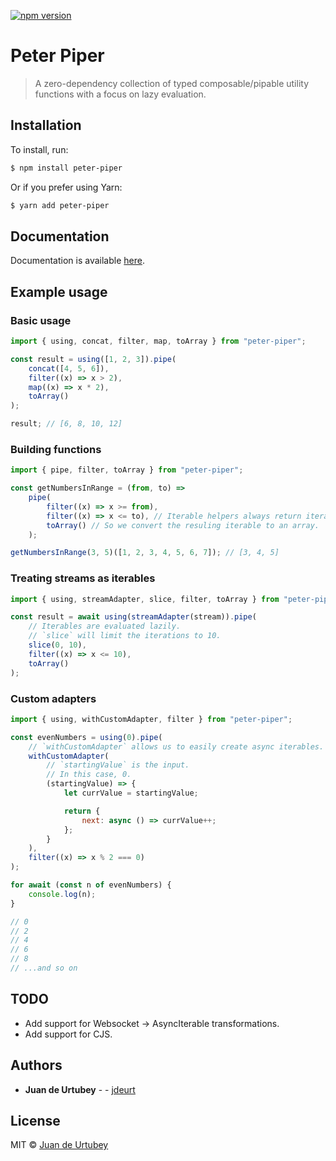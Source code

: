 [![npm version](https://badge.fury.io/js/peter-piper.svg)](https://badge.fury.io/js/peter-piper)

# Peter Piper

> A zero-dependency collection of typed composable/pipable utility functions with a focus on lazy evaluation.

## Installation

To install, run:

```sh
$ npm install peter-piper
```

Or if you prefer using Yarn:

```sh
$ yarn add peter-piper
```

## Documentation

Documentation is available [here](docs/modules.md).

## Example usage

### Basic usage

```js
import { using, concat, filter, map, toArray } from "peter-piper";

const result = using([1, 2, 3]).pipe(
    concat([4, 5, 6]),
    filter((x) => x > 2),
    map((x) => x * 2),
    toArray()
);

result; // [6, 8, 10, 12]
```

### Building functions

```js
import { pipe, filter, toArray } from "peter-piper";

const getNumbersInRange = (from, to) =>
    pipe(
        filter((x) => x >= from),
        filter((x) => x <= to), // Iterable helpers always return iterables
        toArray() // So we convert the resuling iterable to an array.
    );

getNumbersInRange(3, 5)([1, 2, 3, 4, 5, 6, 7]); // [3, 4, 5]
```

### Treating streams as iterables

```js
import { using, streamAdapter, slice, filter, toArray } from "peter-piper";

const result = await using(streamAdapter(stream)).pipe(
    // Iterables are evaluated lazily.
    // `slice` will limit the iterations to 10.
    slice(0, 10),
    filter((x) => x <= 10),
    toArray()
);
```

### Custom adapters

```js
import { using, withCustomAdapter, filter } from "peter-piper";

const evenNumbers = using(0).pipe(
    // `withCustomAdapter` allows us to easily create async iterables.
    withCustomAdapter(
        // `startingValue` is the input.
        // In this case, 0.
        (startingValue) => {
            let currValue = startingValue;

            return {
                next: async () => currValue++;
            };
        }
    ),
    filter((x) => x % 2 === 0)
);

for await (const n of evenNumbers) {
    console.log(n);
}

// 0
// 2
// 4
// 6
// 8
// ...and so on
```

## TODO

-   Add support for Websocket -> AsyncIterable transformations.
-   Add support for CJS.

## Authors

-   **Juan de Urtubey** - - [jdeurt](https://github.com/jdeurt)

## License

MIT © [Juan de Urtubey](https://github.com/jdeurt)
